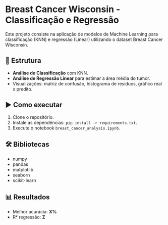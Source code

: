 # Breast Cancer Wisconsin - Classificação e Regressão

Este projeto consiste na aplicação de modelos de Machine Learning para classificação (KNN) e regressão (Linear) utilizando o dataset Breast Cancer Wisconsin.

## 📁 Estrutura

- **Análise de Classificação** com KNN.
- **Análise de Regressão Linear** para estimar a área média do tumor.
- Visualizações: matriz de confusão, histograma de resíduos, gráfico real x predito.

## ▶️ Como executar

1. Clone o repositório.
2. Instale as dependências: `pip install -r requirements.txt`.
3. Execute o notebook `breast_cancer_analysis.ipynb`.

## 🛠️ Bibliotecas

- numpy
- pandas
- matplotlib
- seaborn
- scikit-learn

## 📊 Resultados

- Melhor acurácia: **X%**
- R² regressão: **Z**

